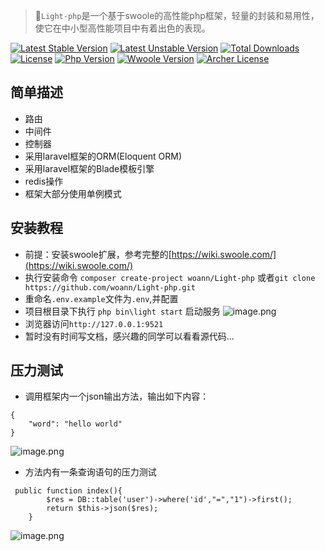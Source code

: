 > 🚀`Light-php`是一个基于swoole的高性能php框架，轻量的封装和易用性，使它在中小型高性能项目中有着出色的表现。

[![Latest Stable Version](https://poser.pugx.org/woann/Light-php/v/stable.svg)](https://woann.cn)
[![Latest Unstable Version](https://poser.pugx.org/woann/Light-php/v/unstable.svg)](https://woann.cn)
[![Total Downloads](https://poser.pugx.org/woann/Light-php/downloads.svg)](https://woann.cn)
[![License](https://poser.pugx.org/woann/Light-php/license.svg)](https://github.com/woann/Light-php/blob/master/LICENSE)
[![Php Version](https://img.shields.io/badge/php-%3E=7.2-brightgreen.svg?maxAge=2592000)](https://secure.php.net/)
[![Wwoole Version](https://img.shields.io/badge/swoole-%3E=4.2.9-brightgreen.svg?maxAge=2592000)](https://laravel.com/)
[![Archer License](https://img.shields.io/hexpm/l/plug.svg?maxAge=2592000)](https://github.com/fdreamsu/SwArcher/blob/master/LICENSE)

## 简单描述
* 路由
* 中间件
* 控制器
* 采用laravel框架的ORM(Eloquent ORM)
* 采用laravel框架的Blade模板引擎
* redis操作
* 框架大部分使用单例模式
## 安装教程
* 前提：安装swoole扩展，参考完整的[https://wiki.swoole.com/](https://wiki.swoole.com/)
* 执行安装命令 `composer create-project woann/Light-php` 或者`git clone https://github.com/woann/Light-php.git` 
* 重命名`.env.example`文件为`.env`,并配置
* 项目根目录下执行 `php bin\light start` 启动服务
![image.png](https://upload-images.jianshu.io/upload_images/9160823-d5a075e73fd5faeb.png?imageMogr2/auto-orient/strip%7CimageView2/2/w/1240)
* 浏览器访问`http://127.0.0.1:9521`
* 暂时没有时间写文档，感兴趣的同学可以看看源代码...

## 压力测试
* 调用框架内一个json输出方法，输出如下内容：
```
{
    "word": "hello world"
}
```
![image.png](https://upload-images.jianshu.io/upload_images/9160823-3ab2b3c662fb7ba6.png?imageMogr2/auto-orient/strip%7CimageView2/2/w/1240)

* 方法内有一条查询语句的压力测试
```
 public function index(){
        $res = DB::table('user')->where('id',"=","1")->first();
        return $this->json($res);
    }
```
![image.png](https://upload-images.jianshu.io/upload_images/9160823-f1fe38c2c951ffc9.png?imageMogr2/auto-orient/strip%7CimageView2/2/w/1240)
